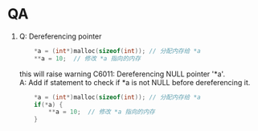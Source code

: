 # QA

1. Q: Dereferencing pointer 
    ```c
        *a = (int*)malloc(sizeof(int)); // 分配内存给 *a
        **a = 10;  // 修改 *a 指向的内存
    ```
    this will raise warning C6011: Dereferencing NULL pointer '*a'.  
    A: Add if statement to check if *a is not NULL before dereferencing it.
    ```c
        *a = (int*)malloc(sizeof(int)); // 分配内存给 *a
        if(*a) {
            **a = 10;  // 修改 *a 指向的内存
        }
    ```
